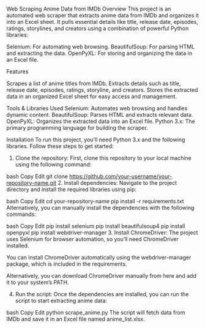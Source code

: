 Web Scraping Anime Data from IMDb
Overview
This project is an automated web scraper that extracts anime data from IMDb and organizes it into an Excel sheet. It pulls essential details like title, release date, episodes, ratings, storylines, and creators using a combination of powerful Python libraries:

Selenium: For automating web browsing.
BeautifulSoup: For parsing HTML and extracting the data.
OpenPyXL: For storing and organizing the data in an Excel file.

Features

Scrapes a list of anime titles from IMDb.
Extracts details such as title, release date, episodes, ratings, storyline, and creators.
Stores the extracted data in an organized Excel sheet for easy access and management.

Tools & Libraries Used
Selenium: Automates web browsing and handles dynamic content.
BeautifulSoup: Parses HTML and extracts relevant data.
OpenPyXL: Organizes the extracted data into an Excel file.
Python 3.x: The primary programming language for building the scraper.

Installation
To run this project, you'll need Python 3.x and the following libraries. Follow these steps to get started:

1. Clone the repository:
First, clone this repository to your local machine using the following command:

bash
Copy
Edit
git clone https://github.com/your-username/your-repository-name.git
2. Install dependencies:
Navigate to the project directory and install the required libraries using pip:

bash
Copy
Edit
cd your-repository-name
pip install -r requirements.txt
Alternatively, you can manually install the dependencies with the following commands:

bash
Copy
Edit
pip install selenium
pip install beautifulsoup4
pip install openpyxl
pip install webdriver-manager
3. Install ChromeDriver:
The project uses Selenium for browser automation, so you’ll need ChromeDriver installed.

You can install ChromeDriver automatically using the webdriver-manager package, which is included in the requirements.

Alternatively, you can download ChromeDriver manually from here and add it to your system’s PATH.

4. Run the script:
Once the dependencies are installed, you can run the script to start extracting anime data:

bash
Copy
Edit
python scrape_anime.py
The script will fetch data from IMDb and save it in an Excel file named anime_list.xlsx.
